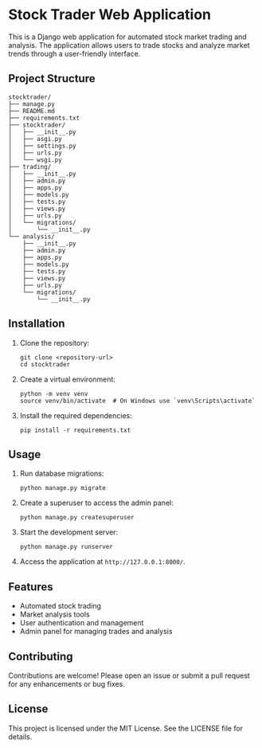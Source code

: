 # Stock Trader Web Application

This is a Django web application for automated stock market trading and analysis. The application allows users to trade stocks and analyze market trends through a user-friendly interface.

## Project Structure

```
stocktrader/
├── manage.py
├── README.md
├── requirements.txt
├── stocktrader/
│   ├── __init__.py
│   ├── asgi.py
│   ├── settings.py
│   ├── urls.py
│   └── wsgi.py
├── trading/
│   ├── __init__.py
│   ├── admin.py
│   ├── apps.py
│   ├── models.py
│   ├── tests.py
│   ├── views.py
│   ├── urls.py
│   └── migrations/
│       └── __init__.py
└── analysis/
    ├── __init__.py
    ├── admin.py
    ├── apps.py
    ├── models.py
    ├── tests.py
    ├── views.py
    ├── urls.py
    └── migrations/
        └── __init__.py
```

## Installation

1. Clone the repository:
   ```
   git clone <repository-url>
   cd stocktrader
   ```

2. Create a virtual environment:
   ```
   python -m venv venv
   source venv/bin/activate  # On Windows use `venv\Scripts\activate`
   ```

3. Install the required dependencies:
   ```
   pip install -r requirements.txt
   ```

## Usage

1. Run database migrations:
   ```
   python manage.py migrate
   ```

2. Create a superuser to access the admin panel:
   ```
   python manage.py createsuperuser
   ```

3. Start the development server:
   ```
   python manage.py runserver
   ```

4. Access the application at `http://127.0.0.1:8000/`.

## Features

- Automated stock trading
- Market analysis tools
- User authentication and management
- Admin panel for managing trades and analysis

## Contributing

Contributions are welcome! Please open an issue or submit a pull request for any enhancements or bug fixes.

## License

This project is licensed under the MIT License. See the LICENSE file for details.